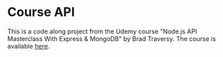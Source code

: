 # Course API

This is a code along project from the Udemy course "Node.js API Masterclass With Express & MongoDB" by Brad Traversy. The course is available [here](https://www.udemy.com/course/nodejs-api-masterclass/).
